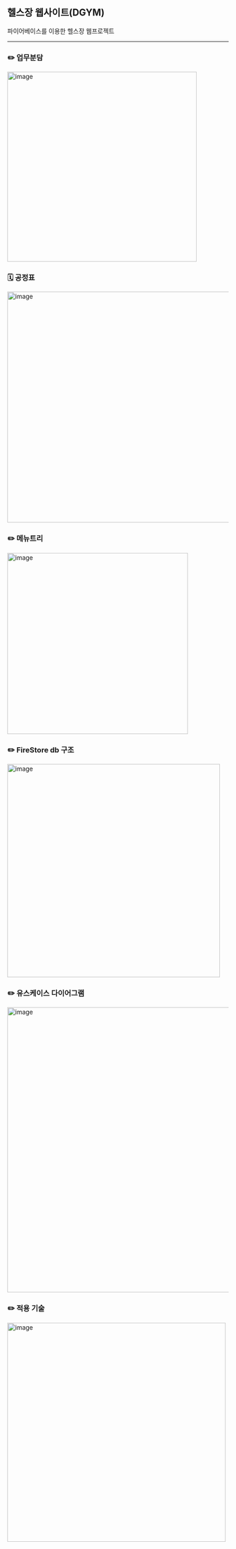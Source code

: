 ## 헬스장 웹사이트(DGYM)
파이어베이스를 이용한 헬스장 웹프로젝트

---------
### ✏️ 업무분담

<img width="431" alt="image" src="https://user-images.githubusercontent.com/95892601/192014192-3d5676b9-c569-49ec-a60c-bcb630ca3287.png">



### 🗓️ 공정표



<img width="524" alt="image" src="https://user-images.githubusercontent.com/95892601/192014879-ac34f8e9-facd-4e3c-b175-85495f5ba17f.png">



### ✏️ 메뉴트리



<img width="411" alt="image" src="https://user-images.githubusercontent.com/95892601/192014412-47728be5-b4ad-4cf7-a99d-24dbaa515241.png">


### ✏️ FireStore db 구조



<img width="484" alt="image" src="https://user-images.githubusercontent.com/95892601/192014527-f586bef3-dfb2-4115-89db-d7c5cd983c99.png">



### ✏️ 유스케이스 다이어그램



<img width="647" alt="image" src="https://user-images.githubusercontent.com/95892601/192014674-4ee480cd-8286-46cc-ad1f-0cdfe9cba339.png">


### ✏️ 적용 기술



<img width="497" alt="image" src="https://user-images.githubusercontent.com/95892601/192014770-88332f47-eb08-467c-9e0a-afaeeb376951.png">

